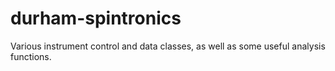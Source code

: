 # durham-spintronics
Various instrument control and data classes, as well as some useful analysis functions.
